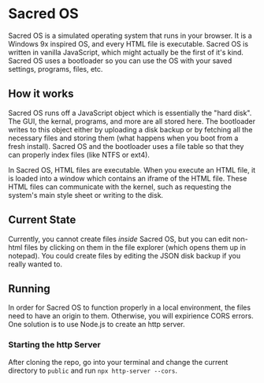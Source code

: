 # Sacred OS
Sacred OS is a simulated operating system that runs in your browser. It is a Windows 9x inspired OS, and every
HTML file is executable. Sacred OS is written in vanilla JavaScript, which might actually be the first of it's 
kind. Sacred OS uses a bootloader so you can use the OS with your saved settings, programs, files, etc. 

## How it works
Sacred OS runs off a JavaScript object which is essentially the "hard disk". The GUI, the kernal, programs,
and more are all stored here. The bootloader writes to this object either by uploading a disk backup or by
fetching all the necessary files and storing them (what happens when you boot from a fresh install). Sacred
OS and the bootloader uses a file table so that they can properly index files (like NTFS or ext4).

In Sacred OS, HTML files are executable. When you execute an HTML file, it is loaded into a window which
contains an iframe of the HTML file. These HTML files can communicate with the kernel, such as requesting
the system's main style sheet or writing to the disk.

## Current State
Currently, you cannot create files <i>inside</i> Sacred OS, but you can edit non-html files by clicking on
them in the file explorer (which opens them up in notepad). You could create files by editing the JSON
disk backup if you really wanted to.

## Running
In order for Sacred OS to function properly in a local environment, the files need to have an origin to them.
Otherwise, you will expirience CORS errors. One solution is to use Node.js to create an http server.
### Starting the http Server
After cloning the repo, go into your terminal and change the current directory to `public` and run
`npx http-server --cors`.
